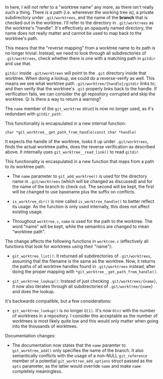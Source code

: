 In here, I will not refer to a "worktree name" any more, as there isn't really
such a thing. There is a path (i.e. whereever the working tree is), a private
subdirectory under `.git/worktrees`, and the name of the **branch** that is
checked out in the worktree. I'll refer to the directory in `.git/worktrees` as
the worktree's "handle". It's effectively an opaquely named directory, the name
does not really matter and cannot be used to map back to the worktree's path.

This means that the "reverse mapping" from a worktree name to its path is no
longer trivial: Instead, we need to look through all subdirectories of
`.git/worktrees`, check whether there is one with a matching path in `gitdir`
and use that.

`gitdir` inside `.git/worktrees` will point to the `.git` directory inside that
worktree. When doing a lookup, we could do a reverse-verify as well. This means
we see what worktree path `.git/worktree/{handle}/gitdir` links to, and then
verify that the worktree's `.git` properly links back to the handle. If
verification fails, we can consider the git repository corrupted and skip the
worktree. Q: Is there a way to return a warning?

The `name` member of the `git_worktree` struct is now no longer used, as it's
redundant with `gitdir_path`.

This functionality is encapsulated in a new internal function:

`char *git_worktree__get_path_from_handle(const char *handle)`

It expects the handle of the worktree, looks it up under `.git/worktrees`,
finds the actual worktree paths, does the reverse verification as described
above. It internally uses `git_worktree__read_link()` to read `gitdir`.

This functionality is encaspulated in a new function that maps from a path to
its worktree path.

* The `name` parameter to `git_add_worktree()` is used for the directory name
  in `.git/worktrees` (which will be changed as discussed) and for the name of
  the branch to check out. The second will be kept, the first will be changed
  to use basename plus the suffix on conflicts.

* `is_worktree_dir()` is now called `is_worktree_handle()` to better reflect
  its usage. As the function is only used internally, this does not affect
  existing usage.

* Throughout `worktree.c`, `name` is used for the path to the worktree. The
  word "name" will be kept, while the semantics are changed to mean "worktree
  path".

The change affects the following functions in `worktree.c` (effectively all
functions that look for worktrees using their "name"):

* `git_worktree_list()`: It returned all subdirectories of `.git/worktrees`,
  assuming that the filename is the same as the worktree. Now, it returns the
  paths of all worktree handles found in `.git/worktrees` instead, after doing
  the proper mapping with `*git_worktree__get_path_from_handle()`.

* `git_worktree_lookup()`: Instead of just checking `.git/worktrees/{name}`, it
  now also iterates through all subdirectories of `.git/worktree/{name}` and
  does the lookup.

It's backwards compatible, but a few considerations:

* `git_worktree_lookup()` is no longer `O(1)`. It's now `O(n)` with the number
  of worktrees in a repository. I consider this acceptable as the number of
  worktrees is most likely quite low and this would only matter when going into
  the thousands of worktrees.

Documentation changes:

* The documentation now states that the `name` paramter to `git_worktree_add()`
  only specifies the name of the branch. It also semantically conflicts with
  the usage of a non-NULL `git_reference` member of a potential
  `git_worktree_add_options` struct passed as the `opts` parameter, as the
  latter would override `name` and make `name` completely meaningless.
